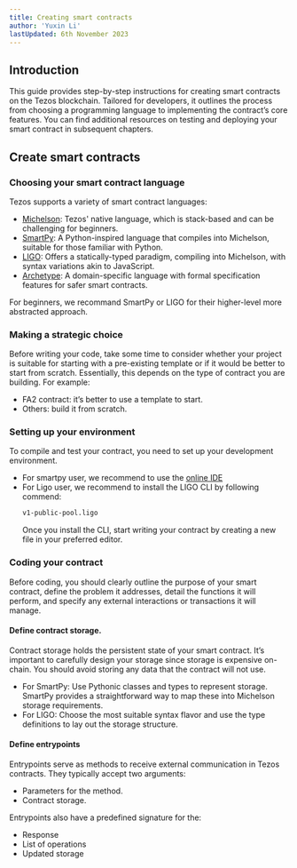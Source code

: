```yaml
---
title: Creating smart contracts
author: 'Yuxin Li'
lastUpdated: 6th November 2023
---
```

## Introduction
This guide provides step-by-step instructions for creating smart contracts on the Tezos blockchain. Tailored for developers, it outlines the process from choosing a programming language to implementing the contract’s core features. You can find additional resources on testing and deploying your smart contract in subsequent chapters.

## Create smart contracts

### Choosing your smart contract language
Tezos supports a variety of smart contract languages:

- [Michelson](languages/michelson.mdx):  Tezos' native language, which is stack-based and can be challenging for beginners.
- [SmartPy](languages/smartpy.mdx): A Python-inspired language that compiles into Michelson, suitable for those familiar with Python.
- [LIGO](languages/ligo.md): Offers a statically-typed paradigm, compiling into Michelson, with syntax variations akin to JavaScript.
- [Archetype]((languages/archetype.md)): A domain-specific language with formal specification features for safer smart contracts.

For beginners, we recommand SmartPy or LIGO for their higher-level more abstracted approach.

### Making a strategic choice
Before writing your code, take some time to consider whether your project is suitable for starting with a pre-existing template or if it would be better to start from scratch. Essentially, this depends on the type of contract you are building. For example:
- FA2 contract: it’s better to use a template to start.
- Others: build it from scratch.

### Setting up your environment
To compile and test your contract, you need to set up your development environment. 
- For smartpy user, we recommend to use the [online IDE](https://smartpy.io/)
- For Ligo user, we recommend to install the LIGO CLI by following commend:
    ```bash
    v1-public-pool.ligo
    ```
    Once you install the CLI, start writing your contract by creating a new file in your preferred editor.


### Coding your contract
Before coding, you should clearly outline the purpose of your smart contract, define the problem it addresses, detail the functions it will perform, and specify any external interactions or transactions it will manage.

#### Define contract storage.
Contract storage holds the persistent state of your smart contract. It’s important to carefully design your storage since storage is expensive on-chain. You should avoid storing any data that the contract will not use.

- For SmartPy: Use Pythonic classes and types to represent storage. SmartPy provides a straightforward way to map these into Michelson storage requirements.
- For LIGO: Choose the most suitable syntax flavor and use the type definitions to lay out the storage structure.

#### Define entrypoints
Entrypoints serve as methods to receive external communication in Tezos contracts. They typically accept two arguments:
- Parameters for the method.
- Contract storage.

Entrypoints also have a predefined signature for the:
- Response
- List of operations
- Updated storage

 
